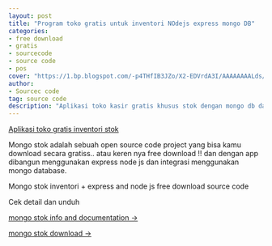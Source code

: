 ```yaml
---
layout: post
title: "Program toko gratis untuk inventori NOdejs express mongo DB"
categories: 
- free download
- gratis
- sourcecode
- source code
- pos
cover: "https://1.bp.blogspot.com/-p4THfIB3JZo/X2-EDVrdA3I/AAAAAAAALds/iuNmyJtLrnUXoHAaeUu-bxP9FeI6OEX5wCLcBGAsYHQ/s1366/Screenshot_2020-09-08%2BInventori%2Bmanagement.png"
author:
- Sourcec code
tag: source code
description: "Aplikasi toko kasir gratis khusus stok dengan mongo db dan express node js"
---
```

[Aplikasi toko gratis inventori stok]({{page.url}}) 

Mongo stok adalah sebuah open source code project yang bisa kamu download secara gratiss.. atau keren nya free download !! dan dengan app dibangun menggunakan express node js dan integrasi menggunakan mongo database.

Mongo stok inventori + express and node js free download source code

Cek detail dan unduh 

[mongo stok info and documentation →](https://mesinkasir.github.io/mongostock/)

[mongo stok download →](https://github.com/mesinkasir/mongostock)
